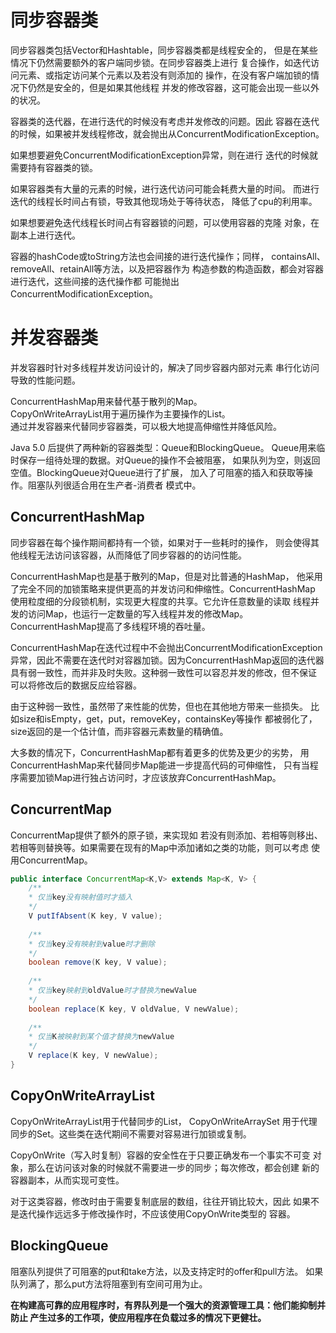 # 同步容器类
同步容器类包括Vector和Hashtable，同步容器类都是线程安全的，
但是在某些情况下仍然需要额外的客户端同步锁。在同步容器类上进行
复合操作，如迭代访问元素、或指定访问某个元素以及若没有则添加的
操作，在没有客户端加锁的情况下仍然是安全的，但是如果其他线程
并发的修改容器，这可能会出现一些以外的状况。

容器类的迭代器，在进行迭代的时候没有考虑并发修改的问题。因此
容器在迭代的时候，如果被并发线程修改，就会抛出从ConcurrentModificationException。

如果想要避免ConcurrentModificationException异常，则在进行
迭代的时候就需要持有容器类的锁。

如果容器类有大量的元素的时候，进行迭代访问可能会耗费大量的时间。
而进行迭代的线程长时间占有锁，导致其他现场处于等待状态，
降低了cpu的利用率。

如果想要避免迭代线程长时间占有容器锁的问题，可以使用容器的克隆
对象，在副本上进行迭代。

容器的hashCode或toString方法也会间接的进行迭代操作；同样，
containsAll、removeAll、retainAll等方法，以及把容器作为
构造参数的构造函数，都会对容器进行迭代，这些间接的迭代操作都
可能抛出ConcurrentModificationException。

# 并发容器类
并发容器时针对多线程并发访问设计的，解决了同步容器内部对元素
串行化访问导致的性能问题。

ConcurrentHashMap用来替代基于散列的Map。  
CopyOnWriteArrayList用于遍历操作为主要操作的List。  
通过并发容器来代替同步容器类，可以极大地提高伸缩性并降低风险。

Java 5.0 后提供了两种新的容器类型：Queue和BlockingQueue。
Queue用来临时保存一组待处理的数据。对Queue的操作不会被阻塞，
如果队列为空，则返回空值。BlockingQueue对Queue进行了扩展，
加入了可阻塞的插入和获取等操作。阻塞队列很适合用在生产者-消费者
模式中。

## ConcurrentHashMap
同步容器在每个操作期间都持有一个锁，如果对于一些耗时的操作，
则会使得其他线程无法访问该容器，从而降低了同步容器的的访问性能。

ConcurrentHashMap也是基于散列的Map，但是对比普通的HashMap，
他采用了完全不同的加锁策略来提供更高的并发访问和伸缩性。ConcurrentHashMap
使用粒度细的分段锁机制，实现更大程度的共享。它允许任意数量的读取
线程并发的访问Map，也运行一定数量的写入线程并发的修改Map。
ConcurrentHashMap提高了多线程环境的吞吐量。

ConcurrentHashMap在迭代过程中不会抛出ConcurrentModificationException
异常，因此不需要在迭代时对容器加锁。因为ConcurrentHashMap返回的迭代器
具有弱一致性，而并非及时失败。这种弱一致性可以容忍并发的修改，但不保证
可以将修改后的数据反应给容器。

由于这种弱一致性，虽然带了来性能的优势，但也在其他地方带来一些损失。
比如size和isEmpty，get，put，removeKey，containsKey等操作
都被弱化了，size返回的是一个估计值，而非容器元素数量的精确值。

大多数的情况下，ConcurrentHashMap都有着更多的优势及更少的劣势，
用ConcurrentHashMap来代替同步Map能进一步提高代码的可伸缩性，
只有当程序需要加锁Map进行独占访问时，才应该放弃ConcurrentHashMap。

## ConcurrentMap
ConcurrentMap提供了额外的原子锁，来实现如 若没有则添加、若相等则移出、
若相等则替换等。如果需要在现有的Map中添加诸如之类的功能，则可以考虑
使用ConcurrentMap。
```java
public interface ConcurrentMap<K,V> extends Map<K, V> {
    /**
    * 仅当key没有映射值时才插入
    */
    V putIfAbsent(K key, V value);
    
    /**
    * 仅当key没有映射到value时才删除
    */
    boolean remove(K key, V value);
    
    /**
    * 仅当key映射到oldValue时才替换为newValue
    */
    boolean replace(K key, V oldValue, V newValue);
    
    /**
    * 仅当K被映射到某个值才替换为newValue
    */
    V replace(K key, V newValue);
}
```

## CopyOnWriteArrayList
CopyOnWriteArrayList用于代替同步的List， CopyOnWriteArraySet
用于代理同步的Set。这些类在迭代期间不需要对容易进行加锁或复制。 

CopyOnWrite（写入时复制）容器的安全性在于只要正确发布一个事实不可变
对象，那么在访问该对象的时候就不需要进一步的同步；每次修改，都会创建
新的容器副本，从而实现可变性。

对于这类容器，修改时由于需要复制底层的数组，往往开销比较大，因此
如果不是迭代操作远远多于修改操作时，不应该使用CopyOnWrite类型的
容器。

## BlockingQueue
阻塞队列提供了可阻塞的put和take方法，以及支持定时的offer和pull方法。
如果队列满了，那么put方法将阻塞到有空间可用为止。

**在构建高可靠的应用程序时，有界队列是一个强大的资源管理工具：他们能抑制并防止
产生过多的工作项，使应用程序在负载过多的情况下更健壮。**



